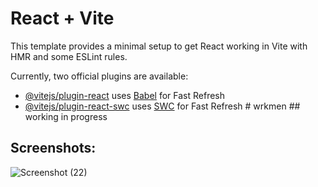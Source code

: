 # React + Vite

This template provides a minimal setup to get React working in Vite with HMR and some ESLint rules.

Currently, two official plugins are available:

- [@vitejs/plugin-react](https://github.com/vitejs/vite-plugin-react/blob/main/packages/plugin-react/README.md) uses [Babel](https://babeljs.io/) for Fast Refresh
- [@vitejs/plugin-react-swc](https://github.com/vitejs/vite-plugin-react-swc) uses [SWC](https://swc.rs/) for Fast Refresh
#   w r k m e n 
 
 ## working in progress

## Screenshots:

![Screenshot (22)](https://github.com/apurba-sarkar/wrkmen/assets/127435292/64ff2852-a34d-4b17-bc65-40cbccf0c792)
